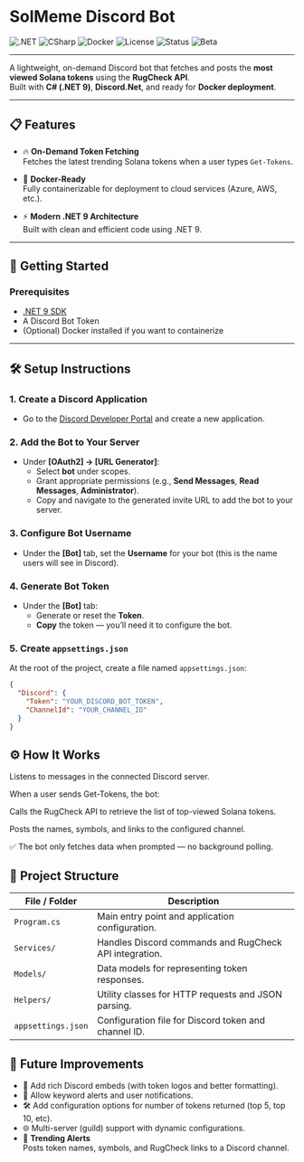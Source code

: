 # SolMeme Discord Bot

![.NET](https://img.shields.io/badge/.NET-9.0-blueviolet)
![CSharp](https://img.shields.io/badge/C%23-Discord.Net-blue)
![Docker](https://img.shields.io/badge/Docker-Ready-2496ED)
![License](https://img.shields.io/badge/License-MIT-green)
![Status](https://img.shields.io/badge/Status-Active-brightgreen)
![Beta](https://img.shields.io/badge/Release-Beta-yellow)

---

A lightweight, on-demand Discord bot that fetches and posts the **most viewed Solana tokens** using the **RugCheck API**.  
Built with **C# (.NET 9)**, **Discord.Net**, and ready for **Docker deployment**.

---

## 📋 Features

- 🔥 **On-Demand Token Fetching**  
  Fetches the latest trending Solana tokens when a user types `Get-Tokens`.

- 🐳 **Docker-Ready**  
  Fully containerizable for deployment to cloud services (Azure, AWS, etc.).

- ⚡ **Modern .NET 9 Architecture**  
  Built with clean and efficient code using .NET 9.

---

## 🚀 Getting Started

### Prerequisites

- [.NET 9 SDK](https://dotnet.microsoft.com/en-us/download/dotnet/9.0)
- A Discord Bot Token
- (Optional) Docker installed if you want to containerize

---

## 🛠️ Setup Instructions

### 1. Create a Discord Application

- Go to the [Discord Developer Portal](https://discord.com/developers/applications) and create a new application.

### 2. Add the Bot to Your Server

- Under **[OAuth2] -> [URL Generator]**:
  - Select **bot** under scopes.
  - Grant appropriate permissions (e.g., **Send Messages**, **Read Messages**, **Administrator**).
  - Copy and navigate to the generated invite URL to add the bot to your server.

### 3. Configure Bot Username

- Under the **[Bot]** tab, set the **Username** for your bot (this is the name users will see in Discord).

### 4. Generate Bot Token

- Under the **[Bot]** tab:
  - Generate or reset the **Token**.
  - **Copy** the token — you’ll need it to configure the bot.

### 5. Create `appsettings.json`

At the root of the project, create a file named `appsettings.json`:

```json
{
  "Discord": {
    "Token": "YOUR_DISCORD_BOT_TOKEN",
    "ChannelId": "YOUR_CHANNEL_ID"
  }
}
```

## ⚙️ How It Works
Listens to messages in the connected Discord server.

When a user sends Get-Tokens, the bot:

Calls the RugCheck API to retrieve the list of top-viewed Solana tokens.

Posts the names, symbols, and links to the configured channel.

✅ The bot only fetches data when prompted — no background polling.

## 📂 Project Structure

| File / Folder        | Description                                           |
|----------------------|-------------------------------------------------------|
| `Program.cs`          | Main entry point and application configuration.       |
| `Services/`           | Handles Discord commands and RugCheck API integration.|
| `Models/`             | Data models for representing token responses.         |
| `Helpers/`            | Utility classes for HTTP requests and JSON parsing.   |
| `appsettings.json`    | Configuration file for Discord token and channel ID.  |

## 🎯 Future Improvements
- 🎨 Add rich Discord embeds (with token logos and better formatting).
- 🔔 Allow keyword alerts and user notifications.
- 🛠️ Add configuration options for number of tokens returned (top 5, top 10, etc).
- 🌐 Multi-server (guild) support with dynamic configurations.
- 📢 **Trending Alerts**  
  Posts token names, symbols, and RugCheck links to a Discord channel.
